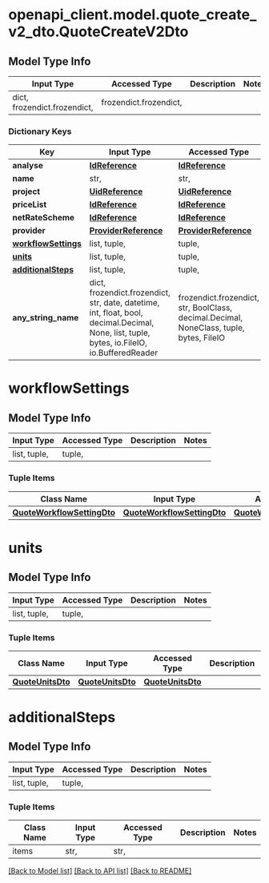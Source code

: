 # openapi_client.model.quote_create_v2_dto.QuoteCreateV2Dto

## Model Type Info
Input Type | Accessed Type | Description | Notes
------------ | ------------- | ------------- | -------------
dict, frozendict.frozendict,  | frozendict.frozendict,  |  | 

### Dictionary Keys
Key | Input Type | Accessed Type | Description | Notes
------------ | ------------- | ------------- | ------------- | -------------
**analyse** | [**IdReference**](IdReference.md) | [**IdReference**](IdReference.md) |  | 
**name** | str,  | str,  |  | 
**project** | [**UidReference**](UidReference.md) | [**UidReference**](UidReference.md) |  | 
**priceList** | [**IdReference**](IdReference.md) | [**IdReference**](IdReference.md) |  | 
**netRateScheme** | [**IdReference**](IdReference.md) | [**IdReference**](IdReference.md) |  | [optional] 
**provider** | [**ProviderReference**](ProviderReference.md) | [**ProviderReference**](ProviderReference.md) |  | [optional] 
**[workflowSettings](#workflowSettings)** | list, tuple,  | tuple,  |  | [optional] 
**[units](#units)** | list, tuple,  | tuple,  |  | [optional] 
**[additionalSteps](#additionalSteps)** | list, tuple,  | tuple,  |  | [optional] 
**any_string_name** | dict, frozendict.frozendict, str, date, datetime, int, float, bool, decimal.Decimal, None, list, tuple, bytes, io.FileIO, io.BufferedReader | frozendict.frozendict, str, BoolClass, decimal.Decimal, NoneClass, tuple, bytes, FileIO | any string name can be used but the value must be the correct type | [optional]

# workflowSettings

## Model Type Info
Input Type | Accessed Type | Description | Notes
------------ | ------------- | ------------- | -------------
list, tuple,  | tuple,  |  | 

### Tuple Items
Class Name | Input Type | Accessed Type | Description | Notes
------------- | ------------- | ------------- | ------------- | -------------
[**QuoteWorkflowSettingDto**](QuoteWorkflowSettingDto.md) | [**QuoteWorkflowSettingDto**](QuoteWorkflowSettingDto.md) | [**QuoteWorkflowSettingDto**](QuoteWorkflowSettingDto.md) |  | 

# units

## Model Type Info
Input Type | Accessed Type | Description | Notes
------------ | ------------- | ------------- | -------------
list, tuple,  | tuple,  |  | 

### Tuple Items
Class Name | Input Type | Accessed Type | Description | Notes
------------- | ------------- | ------------- | ------------- | -------------
[**QuoteUnitsDto**](QuoteUnitsDto.md) | [**QuoteUnitsDto**](QuoteUnitsDto.md) | [**QuoteUnitsDto**](QuoteUnitsDto.md) |  | 

# additionalSteps

## Model Type Info
Input Type | Accessed Type | Description | Notes
------------ | ------------- | ------------- | -------------
list, tuple,  | tuple,  |  | 

### Tuple Items
Class Name | Input Type | Accessed Type | Description | Notes
------------- | ------------- | ------------- | ------------- | -------------
items | str,  | str,  |  | 

[[Back to Model list]](../../README.md#documentation-for-models) [[Back to API list]](../../README.md#documentation-for-api-endpoints) [[Back to README]](../../README.md)

